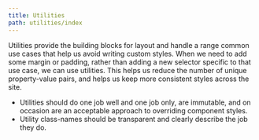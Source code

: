 ```yaml
---
title: Utilities
path: utilities/index
---
```


Utilities provide the building blocks for layout and handle a range common use cases that help us avoid writing custom styles. When we need to add some margin or padding, rather than adding a new selector specific to that use case, we can use utilities. This helps us reduce the number of unique property-value pairs, and helps us keep more consistent styles across the site.

* Utilities should do one job well and one job only, are immutable, and on occasion are an acceptable approach to overriding component styles.
* Utility class-names should be transparent and clearly describe the job they do.
